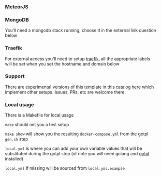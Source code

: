### [MeteorJS](https://www.meteor.com/)

### MongoDB

You'll need a mongodb stack running, choose it in the external link
question below

### Traefik

For external access you'll need to setup [traefik](https://github.com/rancher/community-catalog/tree/master/templates/traefik), all the appropriate
labels will be set when you set the hostname and domain below

### Support

There are experimental versions of this template in this catalog [here](https://github.com/ohmydocker/ohmydocker-catalog) which implement
other setups.  Issues, PRs, etc are welcome there.

### Local usage

There is a Makefile for local usage

`make` should net you a test setup

`make show` will show you the resulting `docker-compose.yml` from the
gotpl `gen.sh` step

`local.yml` is where you can add your own variable values that will be
substituted during the gotpl step (of note you will need golang and
[gotpl](https://github.com/tsg/gotpl) installed)

`local.yml` if missing will be sourced from `local.yml.example`
